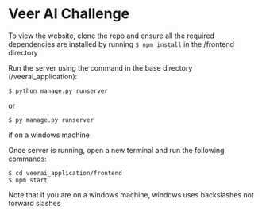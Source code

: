 # Veer AI Challenge

To view the website, clone the repo and ensure all the required dependencies are installed by running ```$ npm install``` in the /frontend directory

Run the server using the command in the base directory (/veerai_application):
```
$ python manage.py runserver
``` 
or
```
$ py manage.py runserver
```
if on a windows machine

Once server is running, open a new terminal and run the following commands:
```
$ cd veerai_application/frontend
$ npm start
```

Note that if you are on a windows machine, windows uses backslashes not forward slashes
